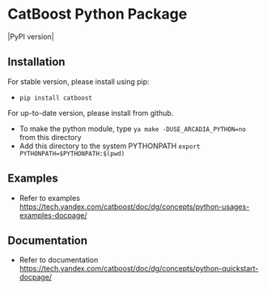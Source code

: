 CatBoost Python Package
======================

|PyPI version|


Installation
------------
For stable version, please install using pip:
-  ``pip install catboost``

For up-to-date version, please install from github.
-  To make the python module, type ``ya make -DUSE_ARCADIA_PYTHON=no`` from this directory
-  Add this directory to the system PYTHONPATH
   ``export PYTHONPATH=$PYTHONPATH:$(pwd)``


Examples
--------
-  Refer to examples <https://tech.yandex.com/catboost/doc/dg/concepts/python-usages-examples-docpage/>


Documentation
-------------
-  Refer to documentation <https://tech.yandex.com/catboost/doc/dg/concepts/python-quickstart-docpage/>
